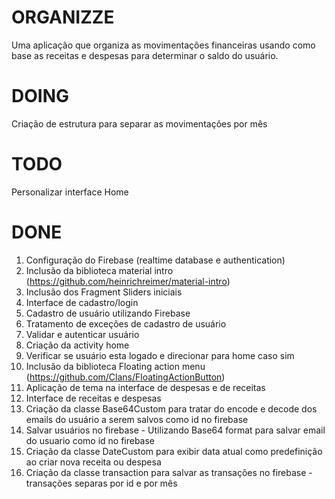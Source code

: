 # ORGANIZZE

Uma aplicação que organiza as movimentações financeiras usando como base as receitas e despesas para determinar o saldo do usuário.

# DOING

Criação de estrutura para separar as movimentações por mês

# TODO

Personalizar interface Home

# DONE
1) Configuração do Firebase (realtime database e authentication)
2) Inclusão da biblioteca material intro (https://github.com/heinrichreimer/material-intro)
3) Inclusão dos Fragment Sliders iniciais
4) Interface de cadastro/login
5) Cadastro de usuário utilizando Firebase
6) Tratamento de exceções de cadastro de usuário
7) Validar e autenticar usuário
8) Criação da activity home
9) Verificar se usuário esta logado e direcionar para home caso sim
10) Inclusão da biblioteca Floating action menu (https://github.com/Clans/FloatingActionButton)
11) Aplicação de tema na interface de despesas e de receitas
12) Interface de receitas e despesas
13) Criação da classe Base64Custom para tratar do encode e decode dos emails do usuário a serem salvos como id no firebase
14) Salvar usuários no firebase - Utilizando Base64 format para salvar email do usuario como id no firebase
15) Criação da classe DateCustom para exibir data atual como predefinição ao criar nova receita ou despesa
16) Criação da classe transaction para salvar as transações no firebase - transações separas por id e por mês

